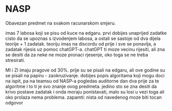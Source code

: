 # NASP

Obavezan predmet na svakom racunarskom smjeru. 

imas 7 labosa koji se pisu od kuce na edgaru. prvi dobijes unaprijed zadatke cisto da se upoznas s izvodenjem labosa, a ostali se sastoje od dva dijela teorije + 1 zadatak. teoriju imas na discordu od prije i sve se ponavlja, a zadatak rijesis uz pomoc chatGPT-a. chatGPT ti moze vecinu rijesiti, ali zna se desiti da za neke ne moze pronaci rjesenje, oko toga se ne treba stresirati.

MI i ZI imaju pragove od 30%. prije su se pisali na edgaru, ali ove godine su se pisali na papiru - zaokruzivanje. dobijes popis algoritama koji mogu doci na ispit, pa na teamsu od NASP-a pogledas auditorne dan dva prije za te algoritme i to ti je svo znanje ovog predmeta. jedino sto se zna desiti da krivo postave zadatak i onda moraju ponistavati, malo su losi u vezi toga ali oko prolaza nema problema. zapamti: nista od navedenog moze biti tocan odgovor